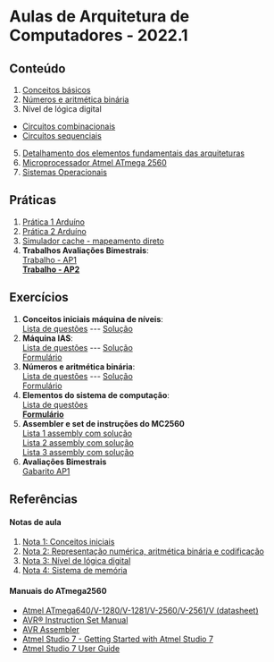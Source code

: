 # Aulas de Arquitetura de Computadores - 2022.1

## Conteúdo
1. [Conceitos básicos](arq_aulas/arq_aulas_conceitos.pdf)
2. [Números e aritmética binária](arq_aulas/arq_aulas_representacao.pdf)
3. Nível de lógica digital  
+ [Circuitos combinacionais](arq_aulas/arq_aulas_logica_combinacional.pdf)    
+ [Circuitos sequenciais](arq_aulas/arq_aulas_logica_sequencial.pdf)
5. [Detalhamento dos elementos fundamentais das arquiteturas](arq_aulas/arq_aulas_componentes.pdf)
6. [Microprocessador Atmel ATmega 2560](arq_aulas/arq_aulas_mc2560.pdf)
7. [Sistemas Operacionais](arq_aulas/arq_aulas_so.pdf)

## Práticas
1. [Prática 1 Arduíno](arq_aulas/arq_pratica1.md)
2. [Prática 2 Arduíno](arq_aulas/arq_pratica2.md)
3. [Simulador cache - mapeamento direto](arq_aulas/simuladorCache.ino)
4. **Trabalhos Avaliações Bimestrais**:  
  [Trabalho - AP1](arq_aulas/arq_AP1_trabalho.pdf)  
  **[Trabalho - AP2](arq_aulas/arq_AP2_trabalho.pdf)**

## Exercícios
1. **Conceitos iniciais máquina de níveis**:   
  [Lista de questões](arq_aulas/Form_lista_1_arq.pdf) --- [Solução](arq_aulas/Form_lista_1_arq_sol.pdf)  
2. **Máquina IAS**:   
  [Lista de questões](arq_aulas/Form_lista_2_arq.pdf) --- [Solução](arq_aulas/Form_lista_2_arq_sol.pdf)    
  [Formulário](https://forms.gle/aAiGrofbk5BooTwk8)
3. **Números e aritmética binária**:  
  [Lista de questões](arq_aulas/Form_lista_4_arq.pdf) --- [Solução](arq_aulas/Form_lista_4_arq_sol.pdf)   
  [Formulário](https://forms.gle/v5kd9jCaKMyqPZ3JA)
4. **Elementos do sistema de computação**:  
  [Lista de questões](arq_aulas/Form_lista_5_arq.pdf)  
  **[Formulário](https://forms.gle/d4buy2afHZjHTZp7A)**
5. **Assembler e set de instruções do MC2560**  
  [Lista 1 assembly com solução](arq_aulas/Lista3_programas_assembly.pdf)  
  [Lista 2 assembly com solução](arq_aulas/Lista4_programas_assembly.pdf)  
  [Lista 3 assembly com solução](arq_aulas/Lista5_programas_assembly.pdf)
7. **Avaliações Bimestrais**  
  [Gabarito AP1](arq_aulas/gabaritoAP1.pdf)

## Referências

#### Notas de aula
1. [Nota 1: Conceitos iniciais](arq_aulas/arq_notas/NOTA1-CONCEITOS-BASICOS-ARQ_COMP.md)
2. [Nota 2: Representação numérica, aritmética binária e codificação](arq_aulas/arq_notas/NOTA2-ARITMETICA-BINARIA-ARQ_COMP.md)
3. [Nota 3: Nível de lógica digital](arq_aulas/arq_notas/NOTA3-NIVEL-LOGICA-DIGITAL.md)  
4. [Nota 4: Sistema de memória](arq_aulas/arq_notas/NOTA_4-ELEMENTOS_SIS_COMP_MEMORIA.pdf) 

#### Manuais do ATmega2560  
- [Atmel ATmega640/V-1280/V-1281/V-2560/V-2561/V (datasheet)](https://ww1.microchip.com/downloads/en/devicedoc/atmel-2549-8-bit-avr-microcontroller-atmega640-1280-1281-2560-2561_datasheet.pdf)
- [AVR&reg; Instruction Set Manual](https://ww1.microchip.com/downloads/en/DeviceDoc/AVR-Instruction-Set-Manual-DS40002198A.pdf)
- [AVR Assembler](https://ww1.microchip.com/downloads/en/DeviceDoc/40001917A.pdf)
- [Atmel Studio 7 - Getting Started with Atmel Studio 7](https://www.microchip.com/content/dam/mchp/documents/MCU08/ProductDocuments/UserGuides/Getting-Started-with-Microchip-Studio-DS50002712B.pdf)
- [Atmel Studio 7 User Guide](https://ww1.microchip.com/downloads/en/DeviceDoc/Getting-Started-with-Atmel-Studio7.pdf)
